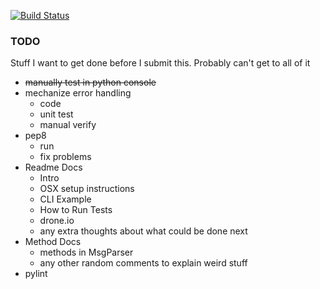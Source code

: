 [![Build Status](https://drone.io/bitbucket.org/sam_kinard/msg-parse/status.png)](https://drone.io/bitbucket.org/sam_kinard/msg-parse/latest)

### TODO
Stuff I want to get done before I submit this. Probably can't get to all of it

* ~~manually test in python console~~
* mechanize error handling
    * code
    * unit test
    * manual verify
* pep8
    * run
    * fix problems
* Readme Docs
    * Intro
    * OSX setup instructions
    * CLI Example
    * How to Run Tests
    * drone.io
    * any extra thoughts about what could be done next
* Method Docs
    * methods in MsgParser
    * any other random comments to explain weird stuff
* pylint